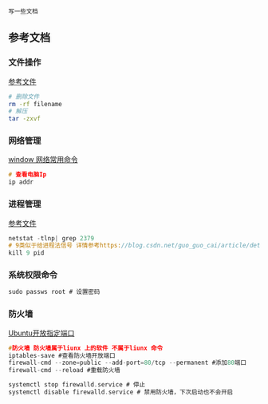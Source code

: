 `写一些文档`

## 参考文档


### 文件操作
[参考文件 ](https://blog.csdn.net/s1429583654/article/details/126371798)
```bash
# 删除文件
rm -rf filename
# 解压
tar -zxvf
```

### 网络管理
[window 网络常用命令](https://blog.csdn.net/weixin_44268918/article/details/124096773)
```c
# 查看电脑Ip
ip addr

```

### 进程管理
[参考文件](https://blog.csdn.net/weixin_52122271/article/details/126300229)
```c
netstat -tlnp| grep 2379   
# 9类似于给进程法信号 详情参考https://blog.csdn.net/guo_guo_cai/article/details/78499477/
kill 9 pid  
```
### 系统权限命令
```c
sudo passws root # 设置密码

```

### 防火墙
[ Ubuntu开放指定端口](https://blog.csdn.net/qiaoliong/article/details/122176812)
```c
#防火墙 防火墙属于liunx 上的软件 不属于liunx 命令
iptables-save #查看防火墙开放端口
firewall-cmd --zone=public --add-port=80/tcp --permanent #添加80端口
firewall-cmd --reload #重载防火墙

systemctl stop firewalld.service # 停止
systemctl disable firewalld.service # 禁用防火墙，下次启动也不会开启
```







